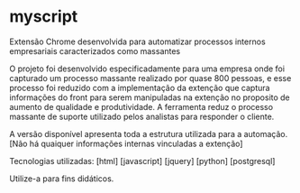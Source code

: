 # myscript
Extensão Chrome desenvolvida para automatizar processos internos empresariais caracterizados como massantes

O projeto foi desenvolvido especificadamente para uma empresa onde foi capturado um processo massante realizado por quase 800 pessoas,
e esse processo foi reduzido com a implementação da extenção que captura informações do front para serem manipuladas na extenção no proposito
de aumento de qualidade e produtividade. A ferramenta reduz o processo massante de suporte utilizado pelos analistas para responder o cliente.

A versão disponível apresenta toda a estrutura utilizada para a automação.
[Não há quaiquer informações internas vinculadas a extenção]

Tecnologias utilizadas:
[html]
[javascript]
[jquery]
[python]
[postgresql]

Utilize-a para fins didáticos.
